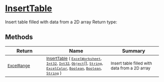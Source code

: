 # [InsertTable](./ExcelHelper-100663989.md)

Insert table filled with data from a 2D array
Return type:
## Methods

| Return | Name | Summary | 
| --- | --- | --- | 
| <sub>[ExcelRange](./ExcelHelper-100663989.md)</sub><img width=200/>| <sub>[InsertTable](./ExcelHelper-100663989.md) ( [`ExcelWorksheet`](./ExcelHelper-100663989.md), [`Int32`](https://docs.microsoft.com/en-us/dotnet/api/System.Int32), [`Int32`](https://docs.microsoft.com/en-us/dotnet/api/System.Int32), [`Object`](https://docs.microsoft.com/en-us/dotnet/api/System.Object)[], [`String`](https://docs.microsoft.com/en-us/dotnet/api/System.String), [`ExcelColor`](./../Excel/ExcelColor.md), [`Boolean`](https://docs.microsoft.com/en-us/dotnet/api/System.Boolean), [`Boolean`](https://docs.microsoft.com/en-us/dotnet/api/System.Boolean), [`String`](https://docs.microsoft.com/en-us/dotnet/api/System.String) )</sub>| <sub>Insert table filled with data from a 2D array</sub><img width=200/>| <br>


